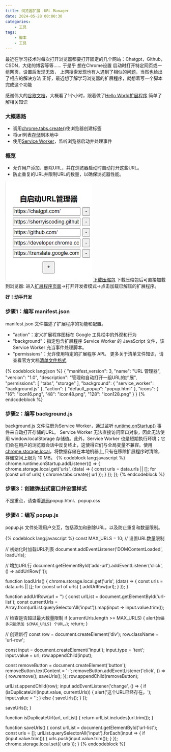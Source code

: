 ```yaml
---
title: 浏览器扩展：URL-Manager
date: 2024-05-28 00:00:30
categories:
    - 工具
tags:
    - 脚本
    - 工具
---
```

最近在学习技术时每次打开浏览器都要打开固定的几个网站：Chatgpt，Github，CSDN，大佬的博客等等......
于是乎 想在Chrome设置 启动时打开特定网页或一组网页，设置后发现无效，
上网搜索发现也有人遇到了相似的问题，当然也给出了相应的解决方法
正好，最近想了解学习浏览器的扩展程序，就想着写一个脚本完成这个功能

感谢伟大的[谷歌文档](https://developer.chrome.com/docs/extensions/get-started?hl=zh-cn)，大概看了1个小时，跟着做了[Hello World扩展程序](https://developer.chrome.com/docs/extensions/get-started/tutorial/hello-world?hl=zh-cn#hello_world) 简单了解相关知识

### 大概思路
+ 调用[chrome.tabs.create()](https://developer.chrome.com/docs/extensions/reference/api/tabs?hl=zh-cn)使浏览器创建标签
+ 将url列表[存储](https://developer.chrome.com/docs/extensions/reference/api/storage?hl=zh-cn)到本地中
+ 使用[Service Worker](https://developer.chrome.com/docs/extensions/develop/concepts/service-workers/basics?hl=zh-cn)，监听浏览器启动并处理事件

### 概览
+ 允许用户添加、删除URL，并在浏览器启动时自动打开这些URL。
+ 防止重复的URL并限制URL的数量，以确保浏览器性能。

![图片](https://raw.githubusercontent.com/SherryIsCoding/SherryPic/img/img/url-manage.png)
[下载压缩包](https://github.com/SherryIsCoding/url-manager) 
下载压缩包后可直接加载到浏览器:
    进入[扩展程序页面](https://github.com/SherryIsCoding/url-manager)->打开开发者模式->点击加载已解压的扩展程序。

**好！动手开发**

### 步骤1：编写 manifest.json
manifest.json 文件描述了扩展程序的功能和配置。
+ "action"：定义扩展程序图标在 Google 工具栏中的外观和行为
+ "background"：指定包含扩展程序 Service Worker 的 JavaScript 文件，该 Service Worker 充当事件处理脚本。
+ "permissions"：允许使用特定的扩展程序 API。
更多关于清单文件知识，请查看官方文档[清单文件格式](https://developer.chrome.com/docs/extensions/reference/manifest?hl=zh-cn)

{% codeblock lang:json %}
{
  "manifest_version": 3,
  "name": "URL 管理器",
  "version": "1.0",
  "description": "管理和自动打开一组URL的扩展",
  "permissions": [
    "tabs",
    "storage"
  ],
  "background": {
    "service_worker": "background.js"
  },
  "action": {
    "default_popup": "popup.html"
  },
  "icons": {
    "16": "icon16.png",
    "48": "icon48.png",
    "128": "icon128.png"
  }
}
{% endcodeblock %}


### 步骤2：编写 background.js
background.js 文件注册为Service Worker，通过监听 [runtime.onStartup()](https://developer.chrome.com/docs/extensions/reference/api/runtime?hl=zh-cn#event-onStartup) 事件来自动打开存储的URL。
Service Worker 无法直接访问窗口对象，因此无法使用 window.localStorage 存储值。此外，Service Worker 也是短期执行环境；它们会在用户的浏览器会话中反复终止，这使得它们与全局变量不兼容。使用 [chrome.storage.local](https://developer.chrome.com/docs/extensions/reference/api/storage?hl=zh-cn#property-local)，将数据存储在本地机器上,只有在移除扩展程序时清除，存储空间上限为 10 MB。
{% codeblock lang:javascript %}
chrome.runtime.onStartup.addListener(() => {
    chrome.storage.local.get('urls', (data) => {
        const urls = data.urls || [];
        for (const url of urls) {
            chrome.tabs.create({ url });
        }
    });
});
{% endcodeblock %}

### 步骤3：创建弹出式窗口并设置样式
不是重点，请查看[源码](https://github.com/SherryIsCoding/url-manager)popup.html、popup.css

### 步骤4：编写 popup.js
popup.js 文件处理用户交互，包括添加和删除URL，以及防止重复和数量限制。

{% codeblock lang:javascript %}
const MAX_URLS = 10; // 设置URL数量限制

// 初始化时加载URL列表
document.addEventListener('DOMContentLoaded', loadUrls);

// 增加URL行
document.getElementById('add-url').addEventListener('click', () => addUrlRow(''));

function loadUrls() {
  chrome.storage.local.get('urls', (data) => {
    const urls = data.urls || [];
    for (const url of urls) {
      addUrlRow(url);
    }
  });
}

function addUrlRow(url = '') {
  const urlList = document.getElementById('url-list');
  const currentUrls = Array.from(urlList.querySelectorAll('input')).map(input => input.value.trim());

  // 检查是否超过最大数量限制
  if (currentUrls.length >= MAX_URLS) {
    alert(`你最多只能添加 ${MAX_URLS} 个URL。`);
    return;
  }

  // 创建新行
  const row = document.createElement('div');
  row.className = 'url-row';

  const input = document.createElement('input');
  input.type = 'text';
  input.value = url;
  row.appendChild(input);

  const removeButton = document.createElement('button');
  removeButton.textContent = '-';
  removeButton.addEventListener('click', () => {
    row.remove();
    saveUrls();
  });
  row.appendChild(removeButton);

  urlList.appendChild(row);
  input.addEventListener('change', () => {
    if (isDuplicateUrl(input.value, currentUrls)) {
      alert('这个URL已经存在。');
      input.value = '';
    } else {
      saveUrls();
    }
  });

  saveUrls();
}

function isDuplicateUrl(url, urlList) {
  return urlList.includes(url.trim());
}

function saveUrls() {
  const urlList = document.getElementById('url-list');
  const urls = [];
  urlList.querySelectorAll('input').forEach(input => {
    if (input.value.trim()) {
      urls.push(input.value.trim());
    }
  });
  chrome.storage.local.set({ urls });
}
{% endcodeblock %}